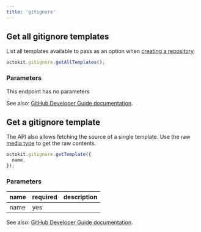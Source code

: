 ```yaml
---
title: 'gitignore'
---
```


## Get all gitignore templates

List all templates available to pass as an option when [creating a repository](https://docs.github.com/rest/reference/repos#create-a-repository-for-the-authenticated-user).

```js
octokit.gitignore.getAllTemplates();
```

### Parameters

This endpoint has no parameters

See also: [GitHub Developer Guide documentation](https://docs.github.com/v3/gitignore/#get-all-gitignore-templates).

## Get a gitignore template

The API also allows fetching the source of a single template.
Use the raw [media type](https://docs.github.com/rest/overview/media-types/) to get the raw contents.

```js
octokit.gitignore.getTemplate({
  name,
});
```

### Parameters

<table>
  <thead>
    <tr>
      <th>name</th>
      <th>required</th>
      <th>description</th>
    </tr>
  </thead>
  <tbody>
    <tr><td>name</td><td>yes</td><td>

</td></tr>
  </tbody>
</table>

See also: [GitHub Developer Guide documentation](https://docs.github.com/v3/gitignore/#get-a-gitignore-template).

